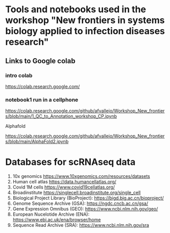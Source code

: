 # Tools and notebooks used in the workshop "New frontiers in systems biology applied to infection diseases research"

## Links to Google colab

### intro colab

https://colab.research.google.com/

### notebook1 run in a cellphone
https://colab.research.google.com/github/afvallejo/Workshop_New_frontiers/blob/main/1_QC_to_Annotation_workshop_CP.ipynb

Alphafold

https://colab.research.google.com/github/afvallejo/Workshop_New_frontiers/blob/main/AlphaFold2.ipynb

# Databases for scRNAseq data

1. 10x genomics https://www.10xgenomics.com/resources/datasets
2. Human cell atlas https://data.humancellatlas.org/
3. Covid 1M cells https://www.covid19cellatlas.org/
4. Broadinstitute https://singlecell.broadinstitute.org/single_cell
5. Biological Project Library (BioProject): https://bigd.big.ac.cn/bioproject/
6. Genome Sequence Archive (GSA): https://ngdc.cncb.ac.cn/gsa/
7. Gene Expression Omnibus (GEO): https://www.ncbi.nlm.nih.gov/geo/
8. European Nucelotide Archive (ENA): https://www.ebi.ac.uk/ena/browser/home
9. Sequence Read Archive (SRA): https://www.ncbi.nlm.nih.gov/sra


